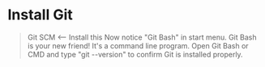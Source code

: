 

Install Git
===========

> Git SCM <-- Install this
> Now notice "Git Bash" in start menu.
> Git Bash is your new friend! It's a command line program.
> Open Git Bash or CMD and type "git --version" to confirm Git is installed properly.







